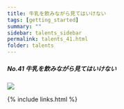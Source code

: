 ```yaml
---
title: 牛乳を飲みながら見てはいけない
tags: [getting_started]
summary: ""
sidebar: talents_sidebar
permalink: talents_41.html
folder: talents
---
```


##### No.41 牛乳を飲みながら見てはいけない

![](https://yt3.ggpht.com/ytc/AKedOLQHsAR_mRo2ZiqdhcuQCpDMNl8EfdM-5NZ3rkM6=s176-c-k-c0x00ffffff-no-rj)






{% include links.html %}
